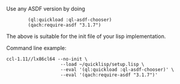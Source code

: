 Use any ASDF version by doing 

```common-lisp
        (ql:quickload :ql-asdf-chooser)
        (qach:require-asdf "3.1.7")
```

The above is suitable for the init file of your lisp implementation.

Command line example:
```
ccl-1.11//lx86cl64 --no-init \
                    --load ~/quicklisp/setup.lisp \
                    --eval '(ql:quickload :ql-asdf-chooser)' \
                    --eval '(qach:require-asdf "3.1.7")'
```
